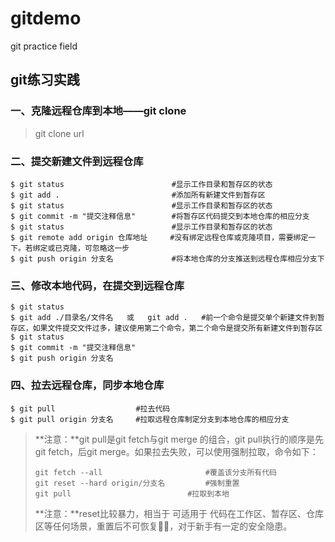 # gitdemo
git practice field

## git练习实践

### 一、克隆远程仓库到本地——git clone

> git clone url

### 二、提交新建文件到远程仓库

~~~shell
$ git status   						#显示工作目录和暂存区的状态
$ git add .    						#添加所有新建文件到暂存区
$ git status   						#显示工作目录和暂存区的状态
$ git commit -m "提交注释信息"		#将暂存区代码提交到本地仓库的相应分支
$ git status					    #显示工作目录和暂存区的状态
$ git remote add origin 仓库地址     #没有绑定远程仓库或克隆项目，需要绑定一下。若绑定或已克隆，可忽略这一步
$ git push origin 分支名			  #将本地仓库的分支推送到远程仓库相应分支下
~~~

### 三、修改本地代码，在提交到远程仓库

~~~shell
$ git status
$ git add ./目录名/文件名   或   git add .   #前一个命令是提交单个新建文件到暂存区，如果文件提交文件过多，建议使用第二个命令，第二个命令是提交所有新建文件到暂存区
$ git status
$ git commit -m "提交注释信息"
$ git push origin 分支名
~~~

### 四、拉去远程仓库，同步本地仓库

~~~shell
$ git pull					#拉去代码
$ git pull origin 分支名	  #拉取远程仓库制定分支到本地仓库的相应分支
~~~

> **注意：**git pull是git fetch与git merge 的组合，git pull执行的顺序是先git fetch，后git merge。如果拉去失败，可以使用强制拉取，命令如下：
>
> ~~~shell
> git fetch --all						#覆盖该分支所有代码
> git reset --hard origin/分支名		  #强制重置
> git pull							#拉取到本地
> ~~~
>
> **注意：**reset比较暴力，相当于 可适用于 代码在工作区、暂存区、仓库区等任何场景，重置后不可恢复🙅‍♂️，对于新手有一定的安全隐患。

